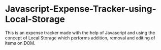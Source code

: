 # Javascript-Expense-Tracker-using-Local-Storage
This is an expense tracker made with the help of Javascript and using the concept of Local Storage which performs addition, removal and editing of items on DOM.
